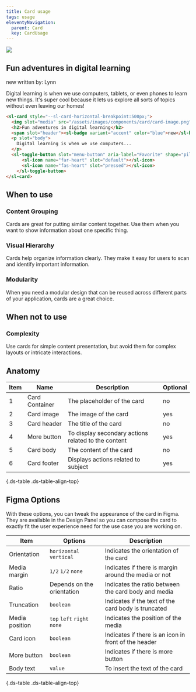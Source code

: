 ```yaml
---
title: Card usage
tags: usage
eleventyNavigation:
  parent: Card
  key: CardUsage
---
```


<section>
  
<div class="ds-example">
  <div class="ds-example__code-wrapper">
    <sl-card style="--sl-card-horizontal-breakpoint:500px;">
        <img slot="media" src="/assets/images/components/card/card-image.png" />
        <h2>Fun adventures in digital learning</h2>
        <span slot="header"><sl-badge variant="accent" color="blue">new</sl-badge> written by: Lynn</span>
        <p slot="body">
          Digital learning is when we use computers, tablets, or even phones to learn new things. It's super cool because it lets us explore all sorts of topics without even leaving our homes!
        </p>
        <sl-toggle-button slot="menu-button" aria-label="Favorite" shape="pill">
            <sl-icon name="far-heart" slot="default"></sl-icon>
            <sl-icon name="fas-heart" slot="pressed"></sl-icon>
          </sl-toggle-button>
      </sl-card>
  </div>
</div>

<div class="ds-code">

  ```html
<sl-card style="--sl-card-horizontal-breakpoint:500px;">
    <img slot="media" src="/assets/images/components/card/card-image.png" />
    <h2>Fun adventures in digital learning</h2>
    <span slot="header"><sl-badge variant="accent" color="blue">new</sl-badge> written by: Lynn</span>
    <p slot="body">
      Digital learning is when we use computers...
    </p>
    <sl-toggle-button slot="menu-button" aria-label="Favorite" shape="pill">
        <sl-icon name="far-heart" slot="default"></sl-icon>
        <sl-icon name="fas-heart" slot="pressed"></sl-icon>
      </sl-toggle-button>
</sl-card>
  ```

</div>
  
</section>

<section>

## When to use

### Content Grouping
Cards are great for putting similar content together. Use them when you want to show information about one specific thing.

### Visual Hierarchy
Cards help organize information clearly. They make it easy for users to scan and identify important information.

### Modularity
When you need a modular design that can be reused across different parts of your application, cards are a great choice.

</section>

<section>

## When not to use

### Complexity
Use cards for simple content presentation, but avoid them for complex layouts or intricate interactions.

</section>

<section>

## Anatomy

<div class="ds-table-wrapper">

|Item|Name| Description | Optional|
|-|-|-|-|
|1|Card Container	|The placeholder of the card|no|
|2|Card image	|The image of the card|yes|
|3|Card header	|The title of the card|no|
|4|More button	|To display secondary actions related to the content|yes|
|5|Card body	|The content of the card |no|
|6|Card footer	|Displays actions related to subject|yes|

{.ds-table .ds-table-align-top}

</div>

</section>

<section>

## Figma Options

With these options, you can tweak the appearance of the card in Figma. They are available in the Design Panel so you can compose the card to exactly fit the user experience need for the use case you are working on.

<div class="ds-table-wrapper">
  
|Item|Options|Description|
|-|-|-|
|Orientation|`horizontal` `vertical`|Indicates the orientation of the card|
|Media margin|`1/2` `1/2` `none`|Indicates if there is margin around the media or not|
|Ratio| Depends on the orientation |Indicates the ratio between the card body and media|
|Truncation|`boolean`|Indicates if the text of the card body is truncated|
|Media position|`top` `left` `right` `none`|Indicates the position of the media|
|Card icon|`boolean`|Indicates if there is an icon in front of the header|
|More button|`boolean`|Indicates if there is more button|
|Body text|`value`|To insert the text of the card|


{.ds-table .ds-table-align-top}
</div>

</section>
